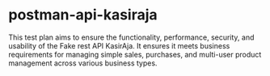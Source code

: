 # postman-api-kasiraja
This test plan aims to ensure the functionality, performance, security, and usability of the Fake rest API KasirAja. It ensures it meets business requirements for managing simple sales, purchases, and multi-user product management across various business types.
